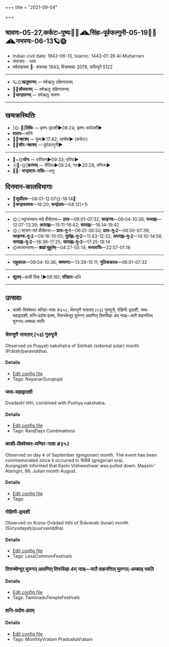 +++
title = "2021-09-04"

+++
## श्रावणः-05-27,कर्कटः-पुष्यः🌛🌌◢◣सिंहः-पूर्वफल्गुनी-05-19🌌🌞◢◣नभस्यः-06-13🪐🌞
- Indian civil date: 1943-06-13, Islamic: 1443-01-26 Al-Muḥarram
- संवत्सरः - प्लवः
- वर्षसङ्ख्या 🌛- शकाब्दः 1943, विक्रमाब्दः 2078, कलियुगे 5122
___________________
- 🪐🌞**ऋतुमानम्** — वर्षऋतुः दक्षिणायनम्
- 🌌🌞**सौरमानम्** — वर्षऋतुः दक्षिणायनम्
- 🌛**चान्द्रमानम्** — वर्षऋतुः श्रावणः
___________________


## खचक्रस्थितिः
- |🌞-🌛|**तिथिः** — कृष्ण-द्वादशी►08:24; कृष्ण-त्रयोदशी►  
- **वासरः**—शनिः  
- 🌌🌛**नक्षत्रम्** — पुष्यः►17:42; आश्रेषा► (कर्कटः)  
- 🌌🌞**सौर-नक्षत्रम्** — पूर्वफल्गुनी►  
___________________
- 🌛+🌞**योगः** — वरीयान्►09:33; परिघः►  
- २|🌛-🌞|**करणम्** — तैतिलः►08:24; गरः►20:28; वणिजः►  
- 🌌🌛- **चन्द्राष्टम-राशिः**—धनुः  


## दिनमान-कालविभागाः
- 🌅**सूर्योदयः**—06:01-12:07🌞️-18:14🌇  
- 🌛**चन्द्रास्तमयः**—16:20; **चन्द्रोदयः**—04:12(+1)  
___________________
- 🌞⚝भट्टभास्कर-मते वीर्यवन्तः— **प्रातः**—06:01-07:32; **साङ्गवः**—09:04-10:36; **मध्याह्नः**—12:07-13:39; **अपराह्णः**—15:11-16:42; **सायाह्नः**—18:14-19:42  
- 🌞⚝सायण-मते वीर्यवन्तः— **प्रातः-मु॰1**—06:01-06:50; **प्रातः-मु॰2**—06:50-07:39; **साङ्गवः-मु॰2**—09:16-10:05; **पूर्वाह्णः-मु॰2**—11:43-12:32; **अपराह्णः-मु॰2**—14:10-14:58; **सायाह्नः-मु॰2**—16:36-17:25; **सायाह्नः-मु॰3**—17:25-18:14  
- 🌞कालान्तरम्— **ब्राह्मं मुहूर्तम्**—04:27-05:14; **मध्यरात्रिः**—22:57-01:18  
___________________
- **राहुकालः**—09:04-10:36; **यमघण्टः**—13:39-15:11; **गुलिककालः**—06:01-07:32  
___________________
- **शूलम्**—प्राची दिक् (►09:16); **परिहारः**–दधि  
___________________

## उत्सवाः
- काशी-विश्वेश्वर-मन्दिर-नाशः #३५२, चॆरुत्तुणै नायऩार् (५३) गुरुपूजै, रोहिणी-द्वादशी, जया-महाद्वादशी, शनि-प्रदोष-व्रतम्, तिरुच्चॆन्दूर् मुरुगऩ् आवणित् तिरुविऴा 4म् नाळ्—याऩै वाहनत्तिल् मुरुगऩ्-अम्बाळ् भवऩि
### चॆरुत्तुणै नायऩार् (५३) गुरुपूजै

Observed on Puṣyaḥ nakshatra of Siṃhaḥ (sidereal solar) month (Prātaḥ/paraviddha). 

#### Details
- [Edit config file](https://github.com/jyotisham/adyatithi/tree/master/mahApuruSha/nAyanAr/sidereal_solar_month/nakshatra/05/08/ceruttuNai%20nAyan2Ar%20%2853%29%20gurupUjai.toml)
- Tags: NayanarGurupujai


### जया-महाद्वादशी

Dvadashi tithi, combined with Pushya nakshatra.

#### Details
- [Edit config file](https://github.com/jyotisham/adyatithi/tree/master/time_focus/monthly/dvAdashI/description_only/jayA~mahAdvAdazI.toml)
- Tags: RareDays Combinations


### काशी-विश्वेश्वर-मन्दिर-नाशः #३५२

Observed on day 4 of September (gregorian) month. The event has been commemorated since it occurred in 1669 (gregorian era).  
Aurangzeb informed that Kashi Vishweshwar was pulled down. Maasiri-‘ Alamgiri, 88. Julian month August.

#### Details
- [Edit config file](https://github.com/jyotisham/adyatithi/tree/master/mahApuruSha/xatra-later/gregorian/day/09/04/kAshI-vishveshvara-mandira-nAshaH.toml)
- Tags: 


### रोहिणी-द्वादशी

Observed on Kṛṣṇa-Dvādaśī tithi of Śrāvaṇaḥ (lunar) month (Sūryodayaḥ/puurvaviddha). 

#### Details
- [Edit config file](https://github.com/jyotisham/adyatithi/tree/master/general/lunar_month/tithi/05/27/rOhiNI~dvAdazI.toml)
- Tags: LessCommonFestivals


### तिरुच्चॆन्दूर् मुरुगऩ् आवणित् तिरुविऴा 4म् नाळ्—याऩै वाहनत्तिल् मुरुगऩ्-अम्बाळ् भवऩि



#### Details
- [Edit config file](https://github.com/jyotisham/adyatithi/tree/master/temples/Tamil/relative_event/tiruccendUr%20AvaNit%20tiruvizhA%20nir2aivu/offset__-8/tiruccendUr%20murugan2%20AvaNit%20tiruvizhA%20%23%234%23%23m%20nAL%E2%80%94yAn2ai%20vAhanattil%20murugan2-ambAL%20bhavan2i.toml)
- Tags: TamilnaduTempleFestivals


### शनि-प्रदोष-व्रतम्



#### Details
- [Edit config file](https://github.com/jyotisham/adyatithi/tree/master/time_focus/monthly/pradoSha/description_only/zani-pradOSa-vratam.toml)
- Tags: MonthlyVratam PradoshaVratam


